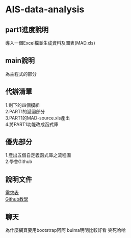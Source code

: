 # AIS-data-analysis
## part1進度說明
導入一個Excel檔並生成資料及圖表(MAD.xls)
## main說明
為主程式的部分
## 代辦清單
1.剩下的四個模組  
2.PART1的遞迴部分  
3.PART1的MAD-source.xls產出  
4.將PART1功能改成函式庫  

## 優先部分
1.產出五個自定義函式庫之流程圖  
2.學會Github  

## 說明文件
[需求表](https://hackmd.io/@Skynoel/H1cYAKPc6)  
[Github教學](https://hackmd.io/@Skynoel/SkoFHXOc6)

## 聊天
為什麼網頁要用bootstrap阿阿
bulma明明比較好看
笑死哈哈
